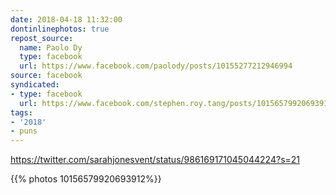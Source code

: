 ```yaml
---
date: 2018-04-18 11:32:00
dontinlinephotos: true
repost_source:
  name: Paolo Dy
  type: facebook
  url: https://www.facebook.com/paolody/posts/10155277212946994
source: facebook
syndicated:
- type: facebook
  url: https://www.facebook.com/stephen.roy.tang/posts/10156579920693912
tags:
- '2018'
- puns
---
```


https://twitter.com/sarahjonesvent/status/986169171045044224?s=21

{{% photos 10156579920693912%}}